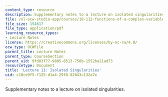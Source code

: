 ```yaml
---
content_type: resource
description: Supplementary notes to a lecture on isolated singularities.
file: /ol-ocw-studio-app/courses/18-112-functions-of-a-complex-variable-fall-2008/c10ce9f5f125d1a429f882843c132a7e_lecture11.pdf
file_size: 154617
file_type: application/pdf
learning_resource_types:
- Lecture Notes
license: https://creativecommons.org/licenses/by-nc-sa/4.0/
ocw_type: OCWFile
parent_title: Lecture Notes
parent_type: CourseSection
parent_uid: 9fd83f77-9805-0513-750b-1552ba21ad73
resourcetype: Document
title: 'Lecture 11: Isolated Singularities'
uid: c10ce9f5-f125-d1a4-29f8-82843c132a7e
---
```

Supplementary notes to a lecture on isolated singularities.